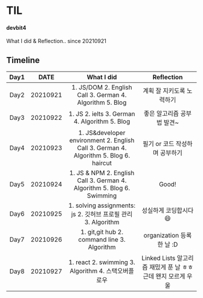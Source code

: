 # TIL

#### devbit4

What I did & Reflection.. since 20210921
 
## Timeline
|Day1|DATE | What I did|Reflection|
|:---:|:---:|:---:|:---:|
|Day2|20210921|1. JS/DOM 2. English Call 3. German 4. Algorithm 5. Blog| 계획 잘 지키도록 노력하기 |
|Day3|20210922|1. JS 2. ielts 3. German 4. Algorithm 5. Blog|좋은 알고리즘 공부법 발견~|
|Day4|20210923|1. JS&developer environment 2. English Call 3. German 4. Algorithm 5. Blog 6. haircut|필기 or 코드 작성하며 공부하기|
|Day5|20210924|1. JS & NPM 2. English Call 3. German 4. Algorithm 5. Blog 6. Swimming| Good!|
|Day6|20210925|1. solving assignments: js 2. 깃허브 프로필 관리 3. Algorithm|성실하게 코딩합시다 :smile: |
|Day7|20210926|1. git,git hub 2. command line 3. Algorithm|organization 등록한 날 :D|
|Day8|20210927|1. react 2. swimming 3. Algorithm 4. 스택오버플로우| Linked Lists 알고리즘 재밌게 푼 날 ㅎㅎ근데 왠지 모르게 우울 |
